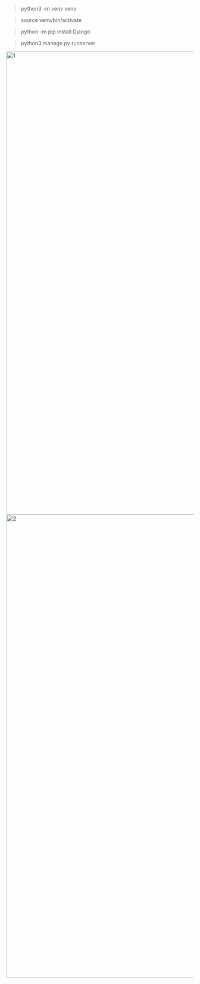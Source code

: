 > python3 -m venv venv                 

> source venv/bin/activate

> python -m pip install Django

> python3 manage.py runserver 



<img width="1244" alt="1" src="https://user-images.githubusercontent.com/28539842/236877221-4b1bb382-132a-4c29-a909-7d43ad6420e4.png">
<img width="1244" alt="2" src="https://user-images.githubusercontent.com/28539842/236877238-ee4c41ac-d574-43ac-a9cc-16ab0244eb15.png">
